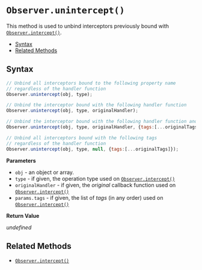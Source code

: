 # `Observer.unintercept()`

This method is used to unbind interceptors previously bound with [`Observer.intercept()`](/interceptor/api/intercept.md).

+ [Syntax](#syntax)
+ [Related Methods](#related-methods)

## Syntax

```js
// Unbind all interceptors bound to the following property name
// regardless of the handler function
Observer.unintercept(obj, type);

// Unbind the interceptor bound with the following handler function
Observer.unintercept(obj, type, originalHandler);

// Unbind the interceptor bound with the following handler function and tags
Observer.unintercept(obj, type, originalHandler, {tags:[...originalTags]});

// Unbind all interceptors bound with the following tags
// regardless of the handler function
Observer.unintercept(obj, type, null, {tags:[...originalTags]});
```

**Parameters**

+ `obj` - an object or array.
+ `type` - if given, the operation type used on [`Observer.intercept()`](/interceptor/api/intercept.md)
+ `originalHandler` - if given, the *original* callback function used on [`Observer.intercept()`](/interceptor/api/intercept.md)
+ `params.tags` - if given, the list of *tags* (in any order) used on [`Observer.intercept()`](/interceptor/api/intercept.md)


**Return Value**

*undefined*

## Related Methods

+ [`Observer.intercept()`](/interceptor/api/intercept.md)
